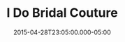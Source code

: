 ---
date: 2015-04-28T23:05:00.000-05:00
status: published
slug: i-do-bridal-couture
order: 3
photos:
  - url: https://bowling.micro.blog/uploads/2023/i-do-homepage-desktop.jpg
    alt:
    width: 600
    height: 846
  - url: https://bowling.micro.blog/uploads/2023/i-do-homepage-mobile.jpg
    alt: 
    width: 600
    height: 1459
title: I Do Bridal Couture
excerpt: An elegant web experience for South Louisiana’s top boutique bridal&nbsp;shop.
tint: '#EEEEEE'
contrast: false
---